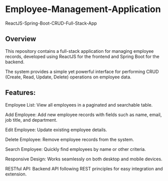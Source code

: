 # Employee-Management-Application
ReactJS-Spring-Boot-CRUD-Full-Stack-App

## Overview

This repository contains a full-stack application for managing employee records, developed using ReactJS for the frontend and Spring Boot for the backend.

The system provides a simple yet powerful interface for performing CRUD (Create, Read, Update, Delete) operations on employee data.

## Features:

Employee List: View all employees in a paginated and searchable table.

Add Employee: Add new employee records with fields such as name, email, job title, and department.

Edit Employee: Update existing employee details.

Delete Employee: Remove employee records from the system.

Search Employee: Quickly find employees by name or other criteria.

Responsive Design: Works seamlessly on both desktop and mobile devices.

RESTful API: Backend API following REST principles for easy integration and extension.


